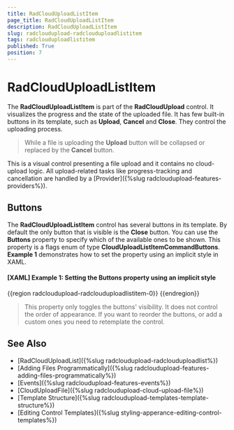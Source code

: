 ```yaml
---
title: RadCloudUploadListItem
page_title: RadCloudUploadListItem
description: RadCloudUploadListItem
slug: radcloudupload-radclouduploadlistitem
tags: radclouduploadlistitem
published: True
position: 7
---
```


# RadCloudUploadListItem

The __RadCloudUploadListItem__ is part of the __RadCloudUpload__ control. It visualizes the progress and the state of the uploaded file. It has few built-in buttons in its template, such as __Upload__, __Cancel__ and __Close__. They control the uploading process.

>While a file is uploading the __Upload__ button will be collapsed or replaced by the __Cancel__ button.

This is a visual control presenting a file upload and it contains no cloud-upload logic. All upload-related tasks like progress-tracking and cancellation are handled by a [Provider]({%slug radcloudupload-features-providers%}).         

## Buttons

The __RadCloudUploadListItem__ control has several buttons in its template. By default the only button that is visible is the __Close__ button. You can use the __Buttons__ property to specify which of the available ones to be shown. This property is a flags enum of type __CloudUploadListItemCommandButtons__. __Example 1__ demonstrates how to set the property using an implicit style in XAML.

#### __[XAML] Example 1: Setting the Buttons property using an implicit style__
{{region radcloudupload-radclouduploadlistitem-0}}
    <Style TargetType="telerik:RadCloudUploadListItem">
       <Setter Property="Buttons" Value="Upload,Cancel,Close" />
    </Style>
{{endregion}}

> This property only toggles the buttons' visibility. It does not control the order of appearance. If you want to reorder the buttons, or add a custom ones you need to retemplate the control.

## See Also
* [RadCloudUploadList]({%slug radcloudupload-radclouduploadlist%})
* [Adding Files Programmatically]({%slug radcloudupload-features-adding-files-programmatically%})
* [Events]({%slug radcloudupload-features-events%})
* [CloudUploadFile]({%slug radcloudupload-cloud-upload-file%})
* [Template Structure]({%slug radcloudupload-templates-template-structure%})
* [Editing Control Templates]({%slug styling-apperance-editing-control-templates%})
